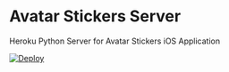 # Avatar Stickers Server
Heroku Python Server for Avatar Stickers iOS Application

[![Deploy](https://www.herokucdn.com/deploy/button.svg)](https://heroku.com/deploy?template=https://github.com/starkdmi/AvatarStickersServer)
